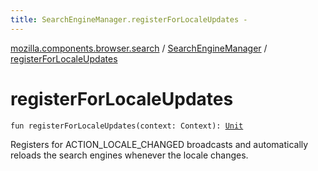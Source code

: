 ```yaml
---
title: SearchEngineManager.registerForLocaleUpdates - 
---
```


[mozilla.components.browser.search](../index.html) / [SearchEngineManager](index.html) / [registerForLocaleUpdates](./register-for-locale-updates.html)

# registerForLocaleUpdates

`fun registerForLocaleUpdates(context: Context): `[`Unit`](https://kotlinlang.org/api/latest/jvm/stdlib/kotlin/-unit/index.html)

Registers for ACTION_LOCALE_CHANGED broadcasts and automatically reloads the search engines
whenever the locale changes.

